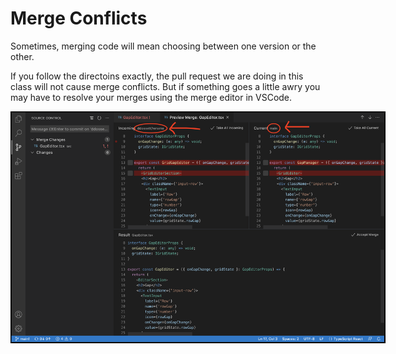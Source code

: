 # Merge Conflicts


Sometimes, merging code will mean choosing between one version or the other.

If you follow the directoins exactly, the pull request we are doing in this class will not cause merge conflicts. But if something goes a little awry you may have to resolve your merges using the merge editor in VSCode. 

<img src = image-3.png width = 600px style = "max-width:600px" />
